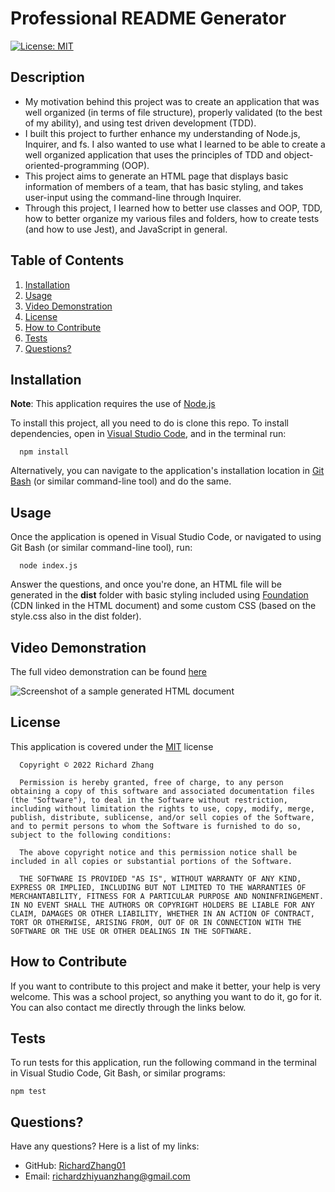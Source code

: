 # Professional README Generator

[![License: MIT](https://img.shields.io/badge/License-MIT-yellow.svg)](https://opensource.org/licenses/MIT)

## Description

- My motivation behind this project was to create an application that was well organized (in terms of file structure), properly validated (to the best of my ability), and using test driven development (TDD). 
- I built this project to further enhance my understanding of Node.js, Inquirer, and fs. I also wanted to use what I learned to be able to create a well organized application that uses the principles of TDD and object-oriented-programming (OOP).
- This project aims to generate an HTML page that displays basic information of members of a team, that has basic styling, and takes user-input using the command-line through Inquirer.
- Through this project, I learned how to better use classes and OOP, TDD, how to better organize my various files and folders, how to create tests (and how to use Jest), and JavaScript in general.

## Table of Contents

1. [Installation](#installation)
2. [Usage](#usage)
3. [Video Demonstration](#video)
4. [License](#license)
5. [How to Contribute](#how-to-contribute)
6. [Tests](#tests)
7. [Questions?](#questions)

## <a id="installation"></a>Installation

**Note**: This application requires the use of [Node.js](https://nodejs.org/en/)

To install this project, all you need to do is clone this repo. To install dependencies, open in [Visual Studio Code](https://code.visualstudio.com/), and in the terminal run: 

      npm install 

Alternatively, you can navigate to the application's installation location in [Git Bash](https://git-scm.com/downloads) (or similar command-line tool) and do the same.

## <a id="usage"></a>Usage

Once the application is opened in Visual Studio Code, or navigated to using Git Bash (or similar command-line tool), run: 

      node index.js 

Answer the questions, and once you're done, an HTML file will be generated in the **dist** folder with basic styling included using [Foundation](https://get.foundation/) (CDN linked in the HTML document) and some custom CSS (based on the style.css also in the dist folder).

## <a id="video"></a>Video Demonstration

The full video demonstration can be found [here](https://drive.google.com/file/d/1rkNT_9gIpvZyJByfjNF2xFbGEpJQliMV/view)

![Screenshot of a sample generated HTML document](./assets/images/screenshot.png)

## <a id="license"></a>License

This application is covered under the [MIT](https://opensource.org/licenses/MIT) license

      Copyright © 2022 Richard Zhang

      Permission is hereby granted, free of charge, to any person obtaining a copy of this software and associated documentation files (the "Software"), to deal in the Software without restriction, including without limitation the rights to use, copy, modify, merge, publish, distribute, sublicense, and/or sell copies of the Software, and to permit persons to whom the Software is furnished to do so, subject to the following conditions:
      
      The above copyright notice and this permission notice shall be included in all copies or substantial portions of the Software.
      
      THE SOFTWARE IS PROVIDED "AS IS", WITHOUT WARRANTY OF ANY KIND, EXPRESS OR IMPLIED, INCLUDING BUT NOT LIMITED TO THE WARRANTIES OF MERCHANTABILITY, FITNESS FOR A PARTICULAR PURPOSE AND NONINFRINGEMENT. IN NO EVENT SHALL THE AUTHORS OR COPYRIGHT HOLDERS BE LIABLE FOR ANY CLAIM, DAMAGES OR OTHER LIABILITY, WHETHER IN AN ACTION OF CONTRACT, TORT OR OTHERWISE, ARISING FROM, OUT OF OR IN CONNECTION WITH THE SOFTWARE OR THE USE OR OTHER DEALINGS IN THE SOFTWARE.

## <a id="how-to-contribute"></a>How to Contribute

If you want to contribute to this project and make it better, your help is very welcome. This was a school project, so anything you want to do it, go for it. You can also contact me directly through the links below.

## <a id="tests"></a>Tests

To run tests for this application, run the following command in the terminal in Visual Studio Code, Git Bash, or similar programs:

    npm test

## <a id="questions"></a>Questions?

Have any questions? Here is a list of my links:
- GitHub: [RichardZhang01](https://github.com/RichardZhang01)
- Email: richardzhiyuanzhang@gmail.com

